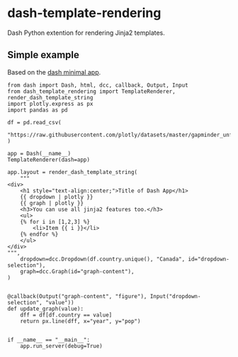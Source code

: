 # dash-template-rendering
Dash Python extention for rendering Jinja2 templates.


## Simple example

Based on the [dash minimal app](https://dash.plotly.com/minimal-app).

    from dash import Dash, html, dcc, callback, Output, Input
    from dash_template_rendering import TemplateRenderer, render_dash_template_string
    import plotly.express as px
    import pandas as pd

    df = pd.read_csv(
        "https://raw.githubusercontent.com/plotly/datasets/master/gapminder_unfiltered.csv"
    )

    app = Dash(__name__)
    TemplateRenderer(dash=app)

    app.layout = render_dash_template_string(
        """
    <div>
        <h1 style="text-align:center;">Title of Dash App</h1>
        {{ dropdown | plotly }}
        {{ graph | plotly }}
        <h3>You can use all jinja2 features too.</h3>
        <ul>
        {% for i in [1,2,3] %}
            <li>Item {{ i }}</li>
        {% endfor %}
        </ul>
    </div>
    """,
        dropdown=dcc.Dropdown(df.country.unique(), "Canada", id="dropdown-selection"),
        graph=dcc.Graph(id="graph-content"),
    )


    @callback(Output("graph-content", "figure"), Input("dropdown-selection", "value"))
    def update_graph(value):
        dff = df[df.country == value]
        return px.line(dff, x="year", y="pop")


    if __name__ == "__main__":
        app.run_server(debug=True)
